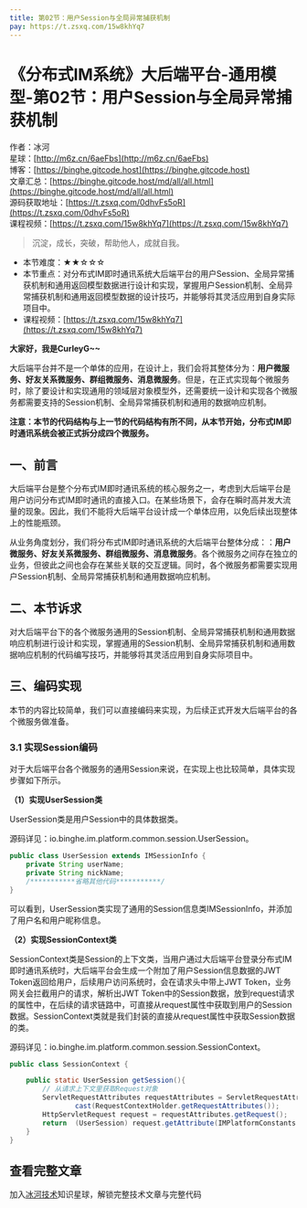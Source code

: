 ```yaml
---
title: 第02节：用户Session与全局异常捕获机制
pay: https://t.zsxq.com/15w8khYq7
---
```


# 《分布式IM系统》大后端平台-通用模型-第02节：用户Session与全局异常捕获机制

作者：冰河
<br/>星球：[http://m6z.cn/6aeFbs](http://m6z.cn/6aeFbs)
<br/>博客：[https://binghe.gitcode.host](https://binghe.gitcode.host)
<br/>文章汇总：[https://binghe.gitcode.host/md/all/all.html](https://binghe.gitcode.host/md/all/all.html)
<br/>源码获取地址：[https://t.zsxq.com/0dhvFs5oR](https://t.zsxq.com/0dhvFs5oR)
<br/>课程视频：[https://t.zsxq.com/15w8khYq7](https://t.zsxq.com/15w8khYq7)

> 沉淀，成长，突破，帮助他人，成就自我。

* 本节难度：★★☆☆☆
* 本节重点：对分布式IM即时通讯系统大后端平台的用户Session、全局异常捕获机制和通用返回模型数据进行设计和实现，掌握用户Session机制、全局异常捕获机制和通用返回模型数据的设计技巧，并能够将其灵活应用到自身实际项目中。
* 课程视频：[https://t.zsxq.com/15w8khYq7](https://t.zsxq.com/15w8khYq7)

**大家好，我是CurleyG~~**

大后端平台并不是一个单体的应用，在设计上，我们会将其整体分为：**用户微服务、好友关系微服务、群组微服务、消息微服务**。但是，在正式实现每个微服务时，除了要设计和实现通用的领域层对象模型外，还需要统一设计和实现各个微服务都需要支持的Session机制、全局异常捕获机制和通用的数据响应机制。

**注意：本节的代码结构与上一节的代码结构有所不同，从本节开始，分布式IM即时通讯系统会被正式拆分成四个微服务。**

## 一、前言

大后端平台是整个分布式IM即时通讯系统的核心服务之一，考虑到大后端平台是用户访问分布式IM即时通讯的直接入口。在某些场景下，会存在瞬时高并发大流量的现象。因此，我们不能将大后端平台设计成一个单体应用，以免后续出现整体上的性能瓶颈。

从业务角度划分，我们将分布式IM即时通讯系统的大后端平台整体分成：：**用户微服务、好友关系微服务、群组微服务、消息微服务**。各个微服务之间存在独立的业务，但彼此之间也会存在某些关联的交互逻辑。同时，各个微服务都需要实现用户Session机制、全局异常捕获机制和通用数据响应机制。

## 二、本节诉求

对大后端平台下的各个微服务通用的Session机制、全局异常捕获机制和通用数据响应机制进行设计和实现，掌握通用的Session机制、全局异常捕获机制和通用数据响应机制的代码编写技巧，并能够将其灵活应用到自身实际项目中。

## 三、编码实现

本节的内容比较简单，我们可以直接编码来实现，为后续正式开发大后端平台的各个微服务做准备。

### 3.1 实现Session编码

对于大后端平台各个微服务的通用Session来说，在实现上也比较简单，具体实现步骤如下所示。

**（1）实现UserSession类**

UserSession类是用户Session中的具体数据类。

源码详见：io.binghe.im.platform.common.session.UserSession。

```java
public class UserSession extends IMSessionInfo {
    private String userName;
    private String nickName;
    /***********省略其他代码***********/
}
```

可以看到，UserSession类实现了通用的Session信息类IMSessionInfo，并添加了用户名和用户昵称信息。

**（2）实现SessionContext类**

SessionContext类是Session的上下文类，当用户通过大后端平台登录分布式IM即时通讯系统时，大后端平台会生成一个附加了用户Session信息数据的JWT Token返回给用户，后续用户访问系统时，会在请求头中带上JWT Token，业务网关会拦截用户的请求，解析出JWT Token中的Session数据，放到request请求的属性中，在后续的请求链路中，可直接从request属性中获取到用户的Session数据。SessionContext类就是我们封装的直接从request属性中获取Session数据的类。

源码详见：io.binghe.im.platform.common.session.SessionContext。

```java
public class SessionContext {

    public static UserSession getSession(){
        // 从请求上下文里获取Request对象
        ServletRequestAttributes requestAttributes = ServletRequestAttributes.class.
                cast(RequestContextHolder.getRequestAttributes());
        HttpServletRequest request = requestAttributes.getRequest();
        return  (UserSession) request.getAttribute(IMPlatformConstants.SESSION);
    }
}
```
## 查看完整文章

加入[冰河技术](http://m6z.cn/6aeFbs)知识星球，解锁完整技术文章与完整代码
